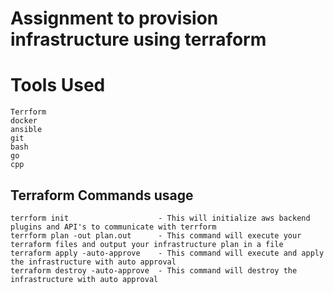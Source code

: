 # Assignment to provision infrastructure using terraform
# Tools Used
```
Terrform
docker
ansible
git
bash
go
cpp
```

## Terraform Commands usage
```
terrform init                    - This will initialize aws backend plugins and API's to communicate with terrform 
terrform plan -out plan.out      - This command will execute your terraform files and output your infrastructure plan in a file
terraform apply -auto-approve    - This command will execute and apply the infrastructure with auto approval
terraform destroy -auto-approve  - This command will destroy the infrastructure with auto approval

```

```Ansible
```


```Docker
```
